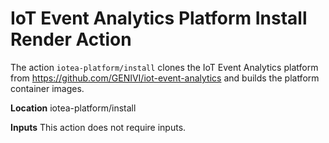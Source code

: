# IoT Event Analytics Platform Install Render Action

The action `iotea-platform/install` clones the IoT Event Analytics platform from https://github.com/GENIVI/iot-event-analytics and builds the platform container images.

**Location**
iotea-platform/install

**Inputs**
This action does not require inputs.


